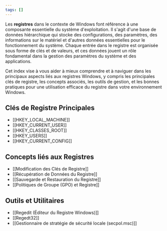```yaml
---
tags: []
---
```


Les **registres** dans le contexte de Windows font référence à une composante essentielle du système d'exploitation. Il s'agit d'une base de données hiérarchique qui stocke des configurations, des paramètres, des informations sur le matériel et d'autres données essentielles pour le fonctionnement du système. Chaque entrée dans le registre est organisée sous forme de clés et de valeurs, et ces données jouent un rôle fondamental dans la gestion des paramètres du système et des applications.

Cet index vise à vous aider à mieux comprendre et à naviguer dans les principaux aspects liés aux registres Windows, y compris les principales clés de registre, les concepts associés, les outils de gestion, et les bonnes pratiques pour une utilisation efficace du registre dans votre environnement Windows.

## Clés de Registre Principales

- [[HKEY_LOCAL_MACHINE]]
- [[HKEY_CURRENT_USER]]
- [[HKEY_CLASSES_ROOT]]
- [[HKEY_USERS]]
- [[HKEY_CURRENT_CONFIG]]

## Concepts liés aux Registres

- [[Modification des Clés de Registre]]
- [[Récupération de Données du Registre]]
- [[Sauvegarde et Restauration du Registre]]
- [[Politiques de Groupe (GPO) et Registre]]

## Outils et Utilitaires

- [[Regedit (Éditeur du Registre Windows)]]
- [[Regedt32]]
- [[Gestionnaire de stratégie de sécurité locale (secpol.msc)]]

